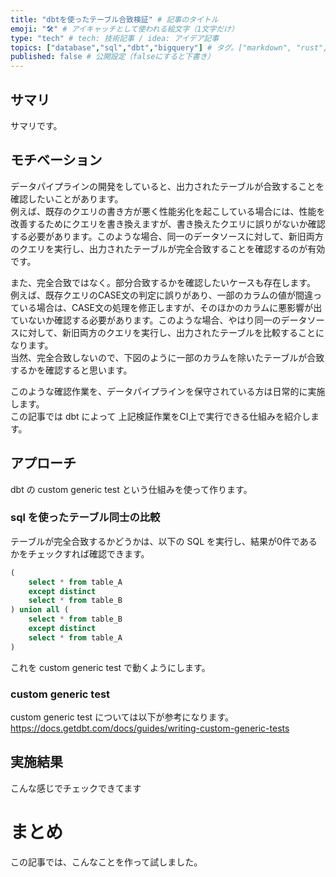 ```yaml
---
title: "dbtを使ったテーブル合致検証" # 記事のタイトル
emoji: "🛠️" # アイキャッチとして使われる絵文字（1文字だけ）
type: "tech" # tech: 技術記事 / idea: アイデア記事
topics: ["database","sql","dbt","bigquery"] # タグ。["markdown", "rust", "aws"]のように指定する
published: false # 公開設定（falseにすると下書き）
---
```


## サマリ

サマリです。


## モチベーション

データパイプラインの開発をしていると、出力されたテーブルが合致することを確認したいことがあります。  
例えば、既存のクエリの書き方が悪く性能劣化を起こしている場合には、性能を改善するためにクエリを書き換えますが、書き換えたクエリに誤りがないか確認する必要があります。このような場合、同一のデータソースに対して、新旧両方のクエリを実行し、出力されたテーブルが完全合致することを確認するのが有効です。

また、完全合致ではなく。部分合致するかを確認したいケースも存在します。  
例えば、既存クエリのCASE文の判定に誤りがあり、一部のカラムの値が間違っている場合は、CASE文の処理を修正しますが、そのほかのカラムに悪影響が出ていないか確認する必要があります。このような場合、やはり同一のデータソースに対して、新旧両方のクエリを実行し、出力されたテーブルを比較することになります。  
当然、完全合致しないので、下図のように一部のカラムを除いたテーブルが合致するかを確認すると思います。

このような確認作業を、データパイプラインを保守されている方は日常的に実施します。  
この記事では dbt によって 上記検証作業をCI上で実行できる仕組みを紹介します。  

## アプローチ
dbt の custom generic test という仕組みを使って作ります。

### sql を使ったテーブル同士の比較
テーブルが完全合致するかどうかは、以下の SQL を実行し、結果が0件であるかをチェックすれば確認できます。

```sql
(  
    select * from table_A
    except distinct
    select * from table_B
) union all (
    select * from table_B
    except distinct
    select * from table_A
)
```

これを custom generic test で動くようにします。

### custom generic test
custom generic test については以下が参考になります。
https://docs.getdbt.com/docs/guides/writing-custom-generic-tests



## 実施結果
こんな感じでチェックできてます

# まとめ
この記事では、こんなことを作って試しました。